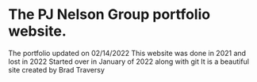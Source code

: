 # The PJ Nelson Group portfolio website.
The portfolio updated on 02/14/2022
This website was done in 2021 and lost in 2022
Started over in January of 2022 along with git
It is a beautiful site created by Brad Traversy